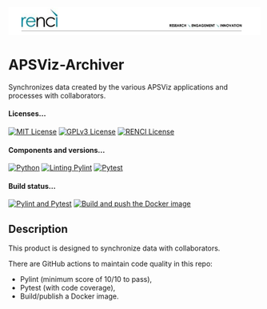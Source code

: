 <!--
SPDX-FileCopyrightText: 2022 Renaissance Computing Institute. All rights reserved.
SPDX-FileCopyrightText: 2023 Renaissance Computing Institute. All rights reserved.

SPDX-License-Identifier: GPL-3.0-or-later
SPDX-License-Identifier: LicenseRef-RENCI
SPDX-License-Identifier: MIT
-->
![image not found](renci-logo.png "RENCI")

# APSViz-Archiver
Synchronizes data created by the various APSViz applications and processes with collaborators.

#### Licenses...
[![MIT License](https://img.shields.io/badge/License-MIT-red.svg)](https://github.com/RENCI/APSVIZ-Supervisor/blob/master/LICENSE)
[![GPLv3 License](https://img.shields.io/badge/License-GPL%20v3-yellow.svg)](https://opensource.org/licenses/)
[![RENCI License](https://img.shields.io/badge/License-RENCI-blue.svg)](https://renci.org/)
#### Components and versions...
[![Python](https://img.shields.io/badge/Python-3.11.3-orange)](https://github.com/PyCQA/pylint)
[![Linting Pylint](https://img.shields.io/badge/Pylint-%202.17.3-yellowgreen)](https://github.com/PyCQA/pylint)
[![Pytest](https://img.shields.io/badge/Pytest-%207.3.1-yellowgreen)](https://github.com/pytest-dev/pytest)
#### Build status...
[![Pylint and Pytest](https://github.com/RENCI/APSViz-collab-sync/actions/workflows/pylint-pytest.yml/badge.svg)](https://github.com/RENCI/APSViz-collab-sync/actions/workflows/pylint-test.yml)
[![Build and push the Docker image](https://github.com/RENCI/APSViz-collab-sync/actions/workflows/image-push.yml/badge.svg)](https://github.com/RENCI/APSViz-collab-sync/actions/workflows/image-push.yml)

## Description
This product is designed to synchronize data with collaborators.

There are GitHub actions to maintain code quality in this repo:
 - Pylint (minimum score of 10/10 to pass),
 - Pytest (with code coverage),
 - Build/publish a Docker image.
